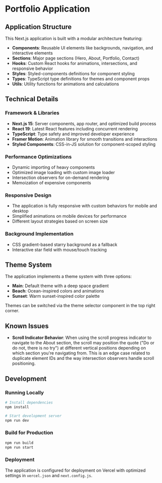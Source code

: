 # Portfolio Application

## Application Structure

This Next.js application is built with a modular architecture featuring:

- **Components**: Reusable UI elements like backgrounds, navigation, and interactive elements
- **Sections**: Major page sections (Hero, About, Portfolio, Contact)
- **Hooks**: Custom React hooks for animations, intersections, and responsive behavior
- **Styles**: Styled-components definitions for component styling
- **Types**: TypeScript type definitions for themes and component props
- **Utils**: Utility functions for animations and calculations

## Technical Details

### Framework & Libraries

- **Next.js 15**: Server components, app router, and optimized build process
- **React 19**: Latest React features including concurrent rendering
- **TypeScript**: Type safety and improved developer experience
- **Framer Motion**: Animation library for smooth transitions and interactions
- **Styled Components**: CSS-in-JS solution for component-scoped styling

### Performance Optimizations

- Dynamic importing of heavy components
- Optimized image loading with custom image loader
- Intersection observers for on-demand rendering
- Memoization of expensive components

### Responsive Design

- The application is fully responsive with custom behaviors for mobile and desktop
- Simplified animations on mobile devices for performance
- Different layout strategies based on screen size

### Background Implementation

- CSS gradient-based starry background as a fallback
- Interactive star field with mouse/touch tracking

## Theme System

The application implements a theme system with three options:

- **Main**: Default theme with a deep space gradient
- **Beach**: Ocean-inspired colors and animations
- **Sunset**: Warm sunset-inspired color palette

Themes can be switched via the theme selector component in the top right corner.

## Known Issues

- **Scroll Indicator Behavior**: When using the scroll progress indicator to navigate to the About section, the scroll may position the quote ("Do or do not, there is no try") at different vertical positions depending on which section you're navigating from. This is an edge case related to duplicate element IDs and the way intersection observers handle scroll positioning.

## Development

### Running Locally

```bash
# Install dependencies
npm install

# Start development server
npm run dev
```

### Build for Production

```bash
npm run build
npm run start
```

### Deployment

The application is configured for deployment on Vercel with optimized settings in `vercel.json` and `next.config.js`.
